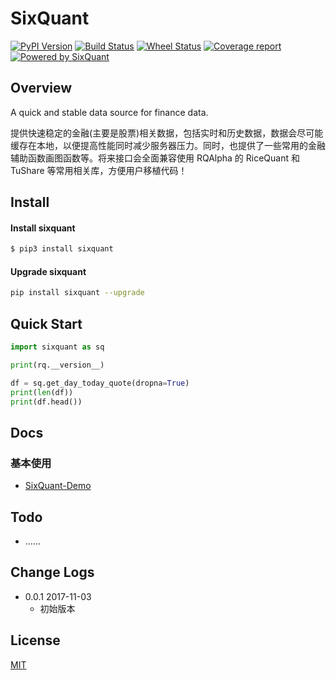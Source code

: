 # SixQuant

[![PyPI Version](https://img.shields.io/pypi/v/sixquant.svg)](https://pypi.python.org/pypi/sixquant)
[![Build Status](https://img.shields.io/travis/SixQuant/sixquant/master.svg)](https://travis-ci.org/SixQuant/sixquant)
[![Wheel Status](https://img.shields.io/badge/wheel-yes-brightgreen.svg)](https://pypi.python.org/pypi/sixquant)
[![Coverage report](https://img.shields.io/codecov/c/github/SixQuant/sixquant/master.svg)](https://codecov.io/github/SixQuant/sixquant?branch=master)
[![Powered by SixQuant](https://img.shields.io/badge/powered%20by-SixQuant-orange.svg?style=flat&colorA=E1523D&colorB=007D8A)](https://sixquant.cn)

## Overview
A quick and stable data source for finance data.

提供快速稳定的金融(主要是股票)相关数据，包括实时和历史数据，数据会尽可能缓存在本地，以便提高性能同时减少服务器压力。同时，也提供了一些常用的金融辅助函数画图函数等。将来接口会全面兼容使用 RQAlpha 的 RiceQuant 和 TuShare 等常用相关库，方便用户移植代码！

## Install

#### Install sixquant
```bash
$ pip3 install sixquant
```

#### Upgrade sixquant
```bash
pip install sixquant --upgrade
```

## Quick Start

```python
import sixquant as sq

print(rq.__version__)

df = sq.get_day_today_quote(dropna=True)
print(len(df))
print(df.head())
```

## Docs

### 基本使用
* [SixQuant-Demo](docs/demo/SixQuant-Demo.ipynb)

## Todo

* ......

## Change Logs
* 0.0.1 2017-11-03 
  - 初始版本

## License

[MIT](https://tldrlegal.com/license/mit-license)


